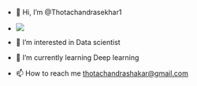 - 👋 Hi, I’m @Thotachandrasekhar1
- ![](https://komarev.com/ghpvc/?username=your-github-Thotachandrasekhar1&color=brightgreen)
- 👀 I’m interested in Data scientist
- 🌱 I’m currently learning Deep  learning

- 📫 How to reach me thotachandrashakar@gmail.com

<!---
Thotachandrasekhar1/Thotachandrasekhar1 is a ✨ special ✨ repository because its `README.md` (this file) appears on your GitHub profile.
You can click the Preview link to take a look at your changes.
--->
